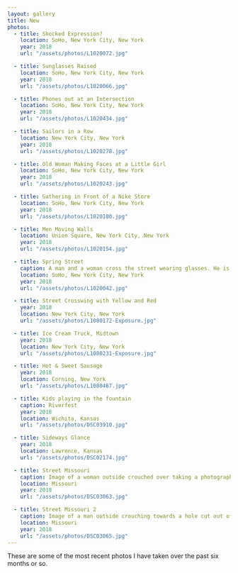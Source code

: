 ```yaml
---
layout: gallery
title: New
photos:
  - title: Shocked Expression?
    location: SoHo, New York City, New York
    year: 2018
    url: "/assets/photos/L1020072.jpg"

  - title: Sunglasses Raised
    location: SoHo, New York City, New York
    year: 2018
    url: "/assets/photos/L1020066.jpg"

  - title: Phones out at an Intersection
    location: SoHo, New York City, New York
    year: 2018
    url: "/assets/photos/L1020434.jpg"

  - title: Sailors in a Row
    location: New York City, New York
    year: 2018
    url: "/assets/photos/L1020278.jpg"

  - title: Old Woman Making Faces at a Little Girl
    location: SoHo, New York City, New York
    year: 2018
    url: "/assets/photos/L1020243.jpg"

  - title: Gathering in Front of a Nike Store
    location: SoHo, New York City, New York
    year: 2018
    url: "/assets/photos/L1020180.jpg"

  - title: Men Moving Walls
    location: Union Square, New York City, New York
    year: 2018
    url: "/assets/photos/L1020154.jpg"

  - title: Spring Street
    caption: A man and a woman cross the street wearing glasses. He is wearing white, she is wearing black. He also has reading glasses hanging from the collar of his shirt.
    location: SoHo, New York City, New York
    year: 2018
    url: "/assets/photos/L1020042.jpg"

  - title: Street Crosswing with Yellow and Red
    year: 2018
    location: New York City, New York
    url: "/assets/photos/L1080172-Exposure.jpg"

  - title: Ice Cream Truck, Midtown
    year: 2018
    location: New York City, New York
    url: "/assets/photos/L1080231-Exposure.jpg"

  - title: Hot & Sweet Sausage
    year: 2018
    location: Corning, New York
    url: "/assets/photos/L1080467.jpg"

  - title: Kids playing in the fountain
    caption: Riverfest
    year: 2018
    location: Wichita, Kansas
    url: "/assets/photos/DSC03910.jpg"

  - title: Sideways Glance
    year: 2018
    location: Lawrence, Kansas
    url: "/assets/photos/DSC02174.jpg"

  - title: Street Missouri
    caption: Image of a woman outside crouched over taking a photograph of a subject out of frame while a young girl bends down to pet down a pug on a leash while a sculpture of a dinosaur looms in the background.
    location: Missouri
    year: 2018
    url: "/assets/photos/DSC03063.jpg"

  - title: Street Missouri 2
    caption: Image of a man outside crouching towards a hole cut out of a display meant for a face to poke through for tourist photos. Instead of a person's face, a dog is there instead. The cutout is positioned right on the rear end of the image of a deer next to the image of a zebra.
    location: Missouri
    year: 2018
    url: "/assets/photos/DSC03065.jpg"
---
```

<p>These are some of the most recent photos I have taken over the past six months or so.</p>